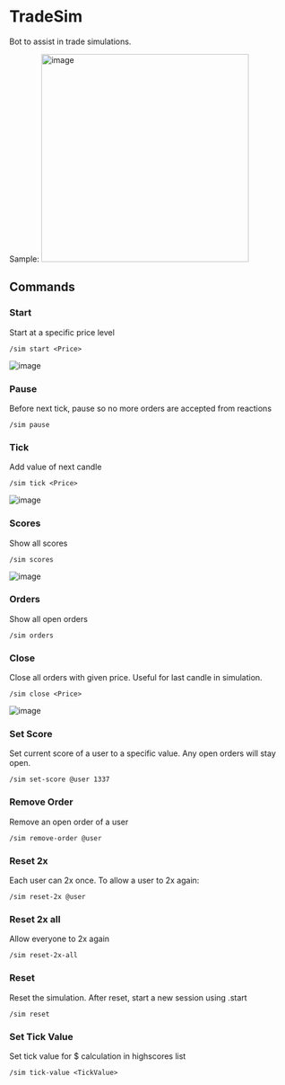 # TradeSim

Bot to assist in trade simulations.

Sample:
<img width="370" alt="image" src="https://github.com/olibanjoli/TradeSim/assets/1844103/0589beb8-847c-4e44-afb1-ef7c1c1ec5f2">


## Commands

### Start
Start at a specific price level

```/sim start <Price>```

![image](https://github.com/olibanjoli/TradeSim/assets/1844103/73f3ebdc-34c5-4042-88c7-f5745b80f984)

### Pause
Before next tick, pause so no more orders are accepted from reactions

```/sim pause```

### Tick
Add value of next candle

```/sim tick <Price>```

![image](https://github.com/olibanjoli/TradeSim/assets/1844103/b9fce50a-445f-454a-b60c-6d3fec914cc8)

### Scores
Show all scores

```/sim scores```

![image](https://github.com/olibanjoli/TradeSim/assets/1844103/a660a568-aecd-49a4-b2a5-02730438e337)


### Orders
Show all open orders

```/sim orders```

### Close
Close all orders with given price. Useful for last candle in simulation.

```/sim close <Price>```

![image](https://github.com/olibanjoli/TradeSim/assets/1844103/94741daa-c20c-448c-8edc-64b55c92809c)

### Set Score
Set current score of a user to a specific value. Any open orders will stay open.

```/sim set-score @user 1337```

### Remove Order
Remove an open order of a user

```/sim remove-order @user```

### Reset 2x
Each user can 2x once. To allow a user to 2x again:

```/sim reset-2x @user```

### Reset 2x all
Allow everyone to 2x again

```/sim reset-2x-all```

### Reset
Reset the simulation. After reset, start a new session using .start <Price>

```/sim reset```

### Set Tick Value
Set tick value for $ calculation in highscores list

```/sim tick-value <TickValue>```
